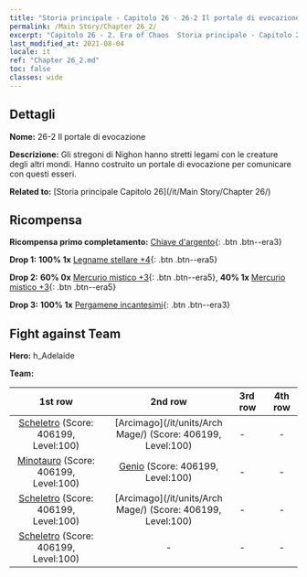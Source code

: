 ```yaml
---
title: "Storia principale - Capitolo 26 - 26-2 Il portale di evocazione"
permalink: /Main Story/Chapter 26_2/
excerpt: "Capitolo 26 - 2. Era of Chaos  Storia principale - Capitolo 26_2. 26-2 Il portale di evocazione"
last_modified_at: 2021-08-04
locale: it
ref: "Chapter 26_2.md"
toc: false
classes: wide
---
```


## Dettagli

 **Nome:** 26-2 Il portale di evocazione

 **Descrizione:** Gli stregoni di Nighon hanno stretti legami con le creature degli altri mondi. Hanno costruito un portale di evocazione per comunicare con questi esseri.

 **Related to:** [Storia principale Capitolo 26](/it/Main Story/Chapter 26/)

## Ricompensa

 **Ricompensa primo completamento:** [Chiave d'argento](/ItemsIT/con_693/){: .btn .btn--era3}

 **Drop 1:** **100% 1x** [Legname stellare +4](/ItemsIT/mat_90/){: .btn .btn--era5}

 **Drop 2:** **60% 0x** [Mercurio mistico +3](/ItemsIT/mat_84/){: .btn .btn--era5}, **40% 1x** [Mercurio mistico +3](/ItemsIT/mat_84/){: .btn .btn--era5}

 **Drop 3:** **100% 1x** [Pergamene incantesimi](/ItemsIT/con_694/){: .btn .btn--era3}


## Fight against Team
 **Hero:** h_Adelaide

 **Team:**


  | 1st row | 2nd row | 3rd row | 4th row |
  |:----:|:----:|:----|:----:|
  | [Scheletro](/it/units/Skeleton/) (Score: 406199, Level:100)  | [Arcimago](/it/units/Arch Mage/) (Score: 406199, Level:100)  | - | - |
  | [Minotauro](/it/units/Minotaur/) (Score: 406199, Level:100)  | [Genio](/it/units/Genie/) (Score: 406199, Level:100)  | - | - |
  | [Scheletro](/it/units/Skeleton/) (Score: 406199, Level:100)  | [Arcimago](/it/units/Arch Mage/) (Score: 406199, Level:100)  | - | - |
  | [Scheletro](/it/units/Skeleton/) (Score: 406199, Level:100)  | - | - | - |


